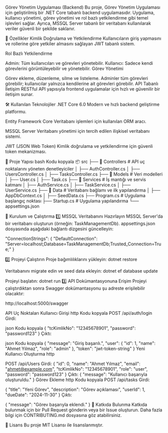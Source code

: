Görev Yönetim Uygulaması (Backend)
Bu proje, Görev Yönetim Uygulaması için geliştirilmiş bir .NET Core tabanlı backend uygulamasıdır. Uygulama, kullanıcı yönetimi, görev yönetimi ve rol bazlı yetkilendirme gibi temel işlevleri sağlar. Ayrıca, MSSQL Server tabanlı bir veritabanı kullanılarak veriler güvenli bir şekilde saklanır.


🚀 Özellikler
Kimlik Doğrulama ve Yetkilendirme
Kullanıcıların giriş yapmasını ve rollerine göre yetkiler almasını sağlayan JWT tabanlı sistem.

Rol Bazlı Yetkilendirme

Admin: Tüm kullanıcıları ve görevleri yönetebilir.
Kullanıcı: Sadece kendi görevlerini görüntüleyebilir ve yönetebilir.
Görev Yönetimi

Görev ekleme, düzenleme, silme ve listeleme.
Adminler tüm görevleri görebilir; kullanıcılar yalnızca kendilerine ait görevleri görebilir.
API Tabanlı İletişim
RESTful API yapısıyla frontend uygulamalar için hızlı ve güvenilir bir iletişim sunar.



🛠️ Kullanılan Teknolojiler
.NET Core 6.0
Modern ve hızlı backend geliştirme platformu.

Entity Framework Core
Veritabanı işlemleri için kullanılan ORM aracı.

MSSQL Server
Veritabanı yönetimi için tercih edilen ilişkisel veritabanı sistemi.

JWT (JSON Web Token)
Kimlik doğrulama ve yetkilendirme için güvenli token mekanizması.



📂 Proje Yapısı
bash
Kodu kopyala
📦 src
├── 📁 Controllers       # API uç noktalarını yöneten denetleyiciler
│   ├── AuthController.cs
│   ├── UsersController.cs
│   ├── TasksController.cs
├── 📁 Models            # Veri modelleri
│   ├── User.cs
│   ├── Task.cs
├── 📁 Services          # İş mantığı ve servis katmanı
│   ├── AuthService.cs
│   ├── TaskService.cs
│   ├── UserService.cs
├── 📁 Data              # Veritabanı bağlamı ve ilk yapılandırma
│   ├── AppDbContext.cs
│   ├── SeedData.cs
├── Program.cs           # Uygulama başlangıç noktası
├── Startup.cs           # Uygulama yapılandırma
└── appsettings.json     




🔧 Kurulum ve Çalıştırma
1️⃣ MSSQL Veritabanını Hazırlayın
MSSQL Server'da bir veritabanı oluşturun (örneğin: TaskManagementDb).
appsettings.json dosyasında aşağıdaki bağlantı dizgesini güncelleyin:

"ConnectionStrings": {
  "DefaultConnection": "Server=localhost;Database=TaskManagementDb;Trusted_Connection=True;"
}


2️⃣ Projeyi Çalıştırın
Proje bağımlılıklarını yükleyin:
dotnet restore

Veritabanını migrate edin ve seed data ekleyin:
dotnet ef database update

Projeyi başlatın:
dotnet run
3️⃣ API Dokümantasyonuna Erişim
Projeyi çalıştırdıktan sonra Swagger dokümantasyonu şu adreste erişilebilir olacaktır:

http://localhost:5000/swagger


 API Uç Noktaları
Kullanıcı Girişi
http
Kodu kopyala
POST /api/auth/login
Girdi:

json
Kodu kopyala
{
  "tcKimlikNo": "12345678901",
  "password": "password123"
}
Çıktı:

json
Kodu kopyala
{
  "message": "Giriş başarılı.",
  "user": {
    "id": 1,
    "name": "Ahmet Yılmaz",
    "role": "admin"
  },
  "token": "jwt-token-string"
}
Yeni Kullanıcı Oluşturma
http

POST /api/Users
Girdi:
{
  "id": 0,
  "name": "Ahmet Yılmaz",
  "email": "ahmet@example.com",
  "tcKimlikNo": "12345678901",
  "role": "user",
  "password": "password123"
}
Çıktı:
{
  "message": "Kullanıcı başarıyla oluşturuldu."
}
Görev Ekleme
http
Kodu kopyala
POST /api/tasks
Girdi:


{
  "title": "Yeni Görev",
  "description": "Görev açıklaması",
  "userId": 1,
  "dueDate": "2024-11-30"
}
Çıktı:


{
  "message": "Görev başarıyla eklendi."
}
📝 Katkıda Bulunma
Katkıda bulunmak için bir Pull Request gönderin veya bir Issue oluşturun. Daha fazla bilgi için CONTRIBUTING.md dosyasına göz atabilirsiniz.

📄 Lisans
Bu proje MIT Lisansı ile lisanslanmıştır.
